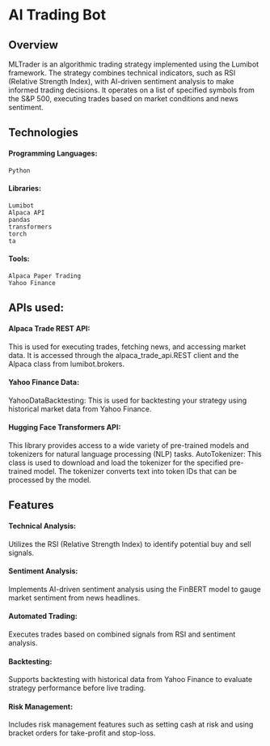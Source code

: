 # AI Trading Bot

## Overview

MLTrader is an algorithmic trading strategy implemented using the Lumibot framework. The strategy combines technical indicators, such as RSI (Relative Strength Index), with AI-driven sentiment analysis to make informed trading decisions. It operates on a list of specified symbols from the S&P 500, executing trades based on market conditions and news sentiment.



## Technologies

  #### Programming Languages: 
    Python
  #### Libraries:
    Lumibot
    Alpaca API
    pandas
    transformers
    torch
    ta
  #### Tools:
    Alpaca Paper Trading
    Yahoo Finance

## APIs used:

  #### Alpaca Trade REST API: 
  This is used for executing trades, fetching news, and accessing market data. It is accessed through the alpaca_trade_api.REST client and the Alpaca class from lumibot.brokers. 

  #### Yahoo Finance Data:
  YahooDataBacktesting: This is used for backtesting your strategy using historical market data from Yahoo Finance.

 #### Hugging Face Transformers API:
  This library provides access to a wide variety of pre-trained models and tokenizers for natural language processing (NLP) tasks.
  AutoTokenizer: This class is used to download and load the tokenizer for the specified pre-trained model. The tokenizer converts text into token IDs that can be processed by the       model.

## Features

  #### Technical Analysis: 
  Utilizes the RSI (Relative Strength Index) to identify potential buy and sell signals.
  #### Sentiment Analysis: 
  Implements AI-driven sentiment analysis using the FinBERT model to gauge market sentiment from news headlines.
  #### Automated Trading: 
  Executes trades based on combined signals from RSI and sentiment analysis.
  #### Backtesting: 
  Supports backtesting with historical data from Yahoo Finance to evaluate strategy performance before live trading.
  #### Risk Management: 
  Includes risk management features such as setting cash at risk and using bracket orders for take-profit and stop-loss.
